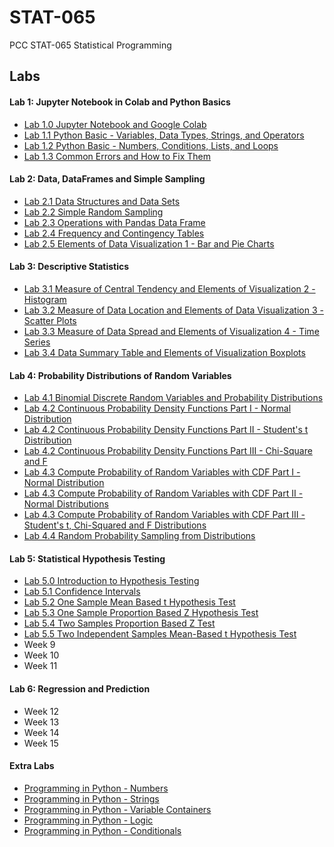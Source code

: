 # STAT-065
PCC STAT-065 Statistical Programming

## Labs
#### Lab 1: Jupyter Notebook in Colab and Python Basics
- [Lab 1.0 Jupyter Notebook and Google Colab](notebooks/Sanders-WS-LAB-1.0-Jupyter-Notebook-and-Google-Colab.ipynb)
- [Lab 1.1 Python Basic - Variables, Data Types, Strings, and Operators](notebooks/Sanders-WS-LAB-1.1-Python-Basic-Variables-Data-Types-Strings-and-Operators.ipynb)
- [Lab 1.2 Python Basic - Numbers, Conditions, Lists, and Loops](notebooks/Sanders-WS-LAB-1.2-Python-Basic-Numbers-Conditions-Lists-and-Loops.ipynb)
- [Lab 1.3 Common Errors and How to Fix Them](notebooks/Sanders-WS-LAB-1.3-Common-Errors-and-How-to-Fix-Them.ipynb)
#### Lab 2: Data, DataFrames and Simple Sampling
- [Lab 2.1 Data Structures and Data Sets](notebooks/Sanders-WS-LAB-2.1-Data-Structures-and-Data-Sets.ipynb)
- [Lab 2.2 Simple Random Sampling](notebooks/Sanders-WS-LAB-2.2-Simple-Random-Sampling.ipynb)
- [Lab 2.3 Operations with Pandas Data Frame](notebooks/Sanders-WS-LAB-2.3-Operations-with-pandas-Data-Frame.ipynb)
- [Lab 2.4 Frequency and Contingency Tables](notebooks/Sanders-WS-LAB-2.4-Frequency-and-Contingency-Tables.ipynb)
- [Lab 2.5 Elements of Data Visualization 1 - Bar and Pie Charts](notebooks/Sanders-WS-LAB-2.5-Elements-of-Data-Visualization-1-Bar-and-Pie-Charts.ipynb)
#### Lab 3: Descriptive Statistics
- [Lab 3.1 Measure of Central Tendency and Elements of Visualization 2 - Histogram](notebooks/Sanders-WS-LAB-3.1-Measure-of-Central-Tendency-and-Elements-of-Visualization-2-Histogram.ipynb)
- [Lab 3.2 Measure of Data Location and Elements of Data Visualization 3 - Scatter Plots](notebooks/Sanders-WS-LAB-3.2-Measure-of-Data-Location-and-Elements-of-Data-Visualization-3-Scatter-Plots.ipynb)
- [Lab 3.3 Measure of Data Spread and Elements of Visualization 4 - Time Series](notebooks/Sanders-WS-LAB-3.3-Measure-of-Data-Spread-and-Elements-of-Visualization-4-Time-Series.ipynb)
- [Lab 3.4 Data Summary Table and Elements of Visualization Boxplots](notebooks/Sanders-WS-LAB-3.4-Data-Summary-Table-and-Elements-of-Visualization-Boxplots.ipynb)
#### Lab 4: Probability Distributions of Random Variables
- [Lab 4.1 Binomial Discrete Random Variables and Probability Distributions](notebooks/Sanders-WS-LAB-4.1-Binomial-Discrete-Random-Variables-and-Probability-Distributions.ipynb)
- [Lab 4.2 Continuous Probability Density Functions Part I - Normal Distribution](notebooks/Sanders-WS-LAB-4.2-Continuous-Probability-Density-Functions-Part-I-Normal-Distribution.ipynb)
- [Lab 4.2 Continuous Probability Density Functions Part II - Student's t Distribution](notebooks/Sanders-WS-LAB-4.2-Continuous-Probability-Density-Functions-Part-II-Students-t-Distribution.ipynb)
- [Lab 4.2 Continuous Probability Density Functions Part III - Chi-Square and F](notebooks/Sanders-WS-LAB-4.2-Continuous-Probability-Density-Functions-Part-III-Chi-Square-and-F.ipynb)
- [Lab 4.3 Compute Probability of Random Variables with CDF Part I - Normal Distribution](notebooks/Sanders-WS-LAB-4.3-Compute-Probability-of-Random-Variables-with-CDF-Part-I-Normal-Distributions.ipynb)
- [Lab 4.3 Compute Probability of Random Variables with CDF Part II - Normal Distributions](notebooks/Sanders-WS-LAB-4.3-Compute-Probability-of-Random-Variables-with-CDF-Part-II-Normal-Distributions.ipynb)
- [Lab 4.3 Compute Probability of Random Variables with CDF Part III - Student's t, Chi-Squared and F Distributions](notebooks/Sanders-WS-LAB-4.3-Compute-Probability-of-Random-Variables-with-CDF-Part-III-Students-t-Chi-Squared-and-f-Distributions.ipynb)
- [Lab 4.4 Random Probability Sampling from Distributions](notebooks/Sanders-WS-LAB-4.4-Random-Probability-Sampling-from-Distributions.ipynb)
#### Lab 5: Statistical Hypothesis Testing
- [Lab 5.0 Introduction to Hypothesis Testing](notebooks/Sanders-WS-LAB-5.0-Introduction-to-Hypothesis-Testing.ipynb)
- [Lab 5.1 Confidence Intervals](notebooks/Sanders-WS-LAB-5.1-Confidence-Intervals.ipynb)
- [Lab 5.2 One Sample Mean Based t Hypothesis Test](notebooks/Sanders-WS-LAB-5.2-One-Sample-Mean-Based-t-Hypothesis-Test.ipynb)
- [Lab 5.3 One Sample Proportion Based Z Hypothesis Test](notebooks/Sanders-WS-LAB-5.3-One-Sample-Proportion-Based-Z-Hypothesis-Test.ipynb)
- [Lab 5.4 Two Samples Proportion Based Z Test](notebooks/Sanders-WS-LAB-5.4-Two-Samples-Proportion-Based-Z-Test.ipynb)
- [Lab 5.5 Two Independent Samples Mean-Based t Hypothesis Test](notebooks/Sanders-WS-LAB-5.5-Two-Independent-Samples-Mean-Based-t-Hypothesis-Test.ipynb)
- Week 9
- Week 10
- Week 11
#### Lab 6: Regression and Prediction
- Week 12
- Week 13
- Week 14
- Week 15
#### Extra Labs
- [Programming in Python - Numbers](notebooks/Sanders-WS-Programming-in-Python-Numbers.ipynb)
- [Programming in Python - Strings](notebooks/Sanders-WS-Programming-in-Python-Strings.ipynb)
- [Programming in Python - Variable Containers](notebooks/Sanders-WS-Programming-in-Python-Variable-containers.ipynb)
- [Programming in Python - Logic](notebooks/Sanders-WS-Programming-in-Python-Logic.ipynb)
- [Programming in Python - Conditionals](notebooks/Sanders-WS-Programming-in-Python-Conditionals.ipynb)